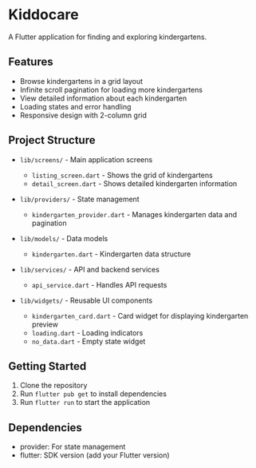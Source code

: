 # Kiddocare

A Flutter application for finding and exploring kindergartens.

## Features

- Browse kindergartens in a grid layout
- Infinite scroll pagination for loading more kindergartens
- View detailed information about each kindergarten
- Loading states and error handling
- Responsive design with 2-column grid

## Project Structure

- `lib/screens/` - Main application screens
  - `listing_screen.dart` - Shows the grid of kindergartens
  - `detail_screen.dart` - Shows detailed kindergarten information

- `lib/providers/` - State management
  - `kindergarten_provider.dart` - Manages kindergarten data and pagination

- `lib/models/` - Data models
  - `kindergarten.dart` - Kindergarten data structure

- `lib/services/` - API and backend services
  - `api_service.dart` - Handles API requests

- `lib/widgets/` - Reusable UI components
  - `kindergarten_card.dart` - Card widget for displaying kindergarten preview
  - `loading.dart` - Loading indicators
  - `no_data.dart` - Empty state widget

## Getting Started

1. Clone the repository
2. Run `flutter pub get` to install dependencies
3. Run `flutter run` to start the application

## Dependencies

- provider: For state management
- flutter: SDK version (add your Flutter version)
